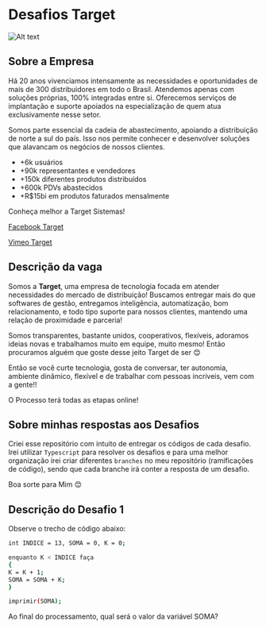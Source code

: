 # Desafios Target

![Alt text](https://s3.amazonaws.com/gupy5/production/companies/519/images/jobs/1338991/20211119050228341_picture.png 'Um desenho de dois jovens.')

## Sobre a Empresa

Há 20 anos vivenciamos intensamente as necessidades e oportunidades de mais de 300 distribuidores em todo o Brasil. Atendemos apenas com soluções próprias, 100% integradas entre si. Oferecemos serviços de implantação e suporte apoiados na especialização de quem atua exclusivamente nesse setor.

Somos parte essencial da cadeia de abastecimento, apoiando a distribuição de norte a sul do país. Isso nos permite conhecer e desenvolver soluções que alavancam os negócios de nossos clientes.

- +6k usuários
- +90k representantes e vendedores
- +150k diferentes produtos distribuídos
- +600k PDVs abastecidos
- +R$15bi em produtos faturados mensalmente

Conheça melhor a Target Sistemas!

[Facebook Target](https://www.facebook.com/targetsistemas 'Página do Facebook da Target.')

[Vimeo Target](https://www.vimeo.com/targetsistemas 'Página do Vimeo Target.')

## Descrição da vaga

Somos a **Target**, uma empresa de tecnologia focada em atender necessidades do mercado de distribuição! Buscamos entregar mais do que softwares de gestão, entregamos inteligência, automatização, bom relacionamento, e todo tipo suporte para nossos clientes, mantendo uma relação de proximidade e parceria!

Somos transparentes, bastante unidos, cooperativos, flexíveis, adoramos ideias novas e trabalhamos muito em equipe, muito mesmo! Então procuramos alguém que goste desse jeito Target de ser 😊

Então se você curte tecnologia, gosta de conversar, ter autonomia, ambiente dinâmico, flexível e de trabalhar com pessoas incríveis, vem com a gente!!

O Processo terá todas as etapas online!

## Sobre minhas respostas aos Desafios

Criei esse repositório com intuito de entregar os códigos de cada desafio. Irei utilizar `Typescript` para resolver os desafios e para uma melhor organização irei criar diferentes `branches` no meu repositório (ramificações de código), sendo que cada branche irá conter a resposta de um desafio.

Boa sorte para Mim 😊

## Descrição do Desafio 1

Observe o trecho de código abaixo:

```bash
int INDICE = 13, SOMA = 0, K = 0;

enquanto K < INDICE faça
{
K = K + 1;
SOMA = SOMA + K;
}

imprimir(SOMA);
```

Ao final do processamento, qual será o valor da variável SOMA?
